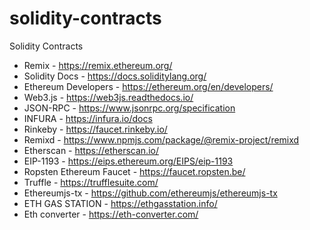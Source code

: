 # solidity-contracts
Solidity Contracts

- Remix - https://remix.ethereum.org/
- Solidity Docs - https://docs.soliditylang.org/
- Ethereum Developers - https://ethereum.org/en/developers/
- Web3.js - https://web3js.readthedocs.io/
- JSON-RPC - https://www.jsonrpc.org/specification
- INFURA - https://infura.io/docs
- Rinkeby - https://faucet.rinkeby.io/
- Remixd - https://www.npmjs.com/package/@remix-project/remixd
- Etherscan - https://etherscan.io/
- EIP-1193 - https://eips.ethereum.org/EIPS/eip-1193
- Ropsten Ethereum Faucet - https://faucet.ropsten.be/
- Truffle - https://trufflesuite.com/
- Ethereumjs-tx - https://github.com/ethereumjs/ethereumjs-tx
- ETH GAS STATION - https://ethgasstation.info/
- Eth converter - https://eth-converter.com/
